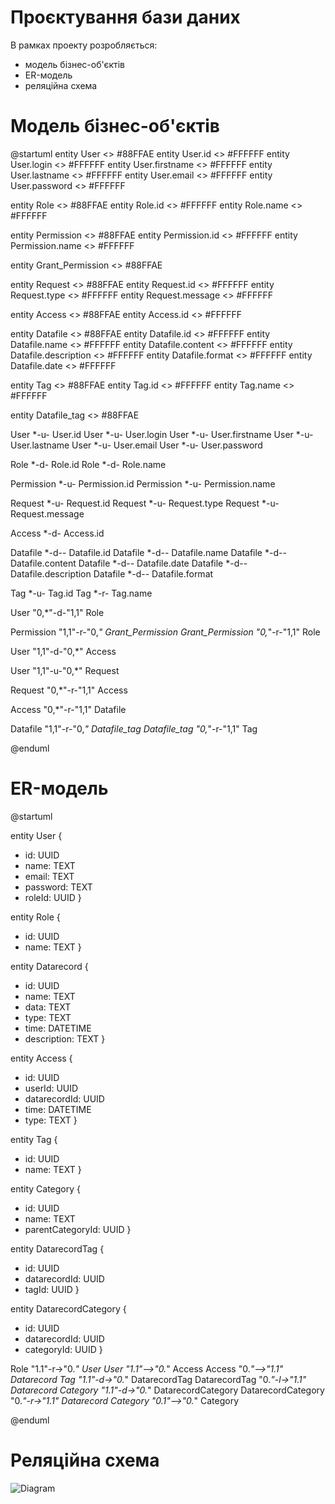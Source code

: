 # Проєктування бази даних

В рамках проекту розробляється: 
- модель бізнес-об'єктів 
- ER-модель
- реляційна схема

# Модель бізнес-об'єктів

@startuml entity User <> #88FFAE entity User.id <> #FFFFFF entity User.login <> #FFFFFF entity User.firstname <> #FFFFFF entity User.lastname <> #FFFFFF entity User.email <> #FFFFFF entity User.password <> #FFFFFF

entity Role <<ENTITY>> #88FFAE
entity Role.id <<NUMBER>> #FFFFFF
entity Role.name <<TEXT>> #FFFFFF

entity Permission <<ENTITY>> #88FFAE
entity Permission.id <<NUMBER>> #FFFFFF
entity Permission.name <<TEXT>> #FFFFFF

entity Grant_Permission <<ENTITY>> #88FFAE

entity Request <<ENTITY>> #88FFAE
entity Request.id <<NUMBER>> #FFFFFF
entity Request.type <<NUMBER>> #FFFFFF
entity Request.message <<TEXT>> #FFFFFF

entity Access <<ENTITY>> #88FFAE
entity Access.id <<NUMBER>> #FFFFFF

entity Datafile <<ENTITY>> #88FFAE
entity Datafile.id <<NUMBER>> #FFFFFF
entity Datafile.name <<TEXT>> #FFFFFF
entity Datafile.content <<TEXT>> #FFFFFF
entity Datafile.description <<TEXT>> #FFFFFF
entity Datafile.format <<TEXT>> #FFFFFF
entity Datafile.date <<DATETIME>> #FFFFFF

entity Tag <<ENTITY>> #88FFAE
entity Tag.id <<NUMBER>> #FFFFFF
entity Tag.name <<TEXT>> #FFFFFF

entity Datafile_tag <<ENTITY>> #88FFAE

User *-u- User.id
User *-u- User.login
User *-u- User.firstname
User *-u- User.lastname
User *-u- User.email
User *-u- User.password

Role *-d- Role.id
Role *-d- Role.name

Permission *-u- Permission.id
Permission *-u- Permission.name

Request *-u- Request.id
Request *-u- Request.type
Request *-u- Request.message

Access *-d- Access.id

Datafile *-d-- Datafile.id
Datafile *-d-- Datafile.name
Datafile *-d-- Datafile.content
Datafile *-d-- Datafile.date
Datafile *-d-- Datafile.description
Datafile *-d-- Datafile.format

Tag *-u- Tag.id
Tag *-r- Tag.name

User "0,*"-d-"1,1" Role

Permission "1,1"-r-"0,*" Grant_Permission
Grant_Permission "0,*"-r-"1,1" Role

User "1,1"-d-"0,*" Access

User "1,1"-u-"0,*" Request

Request "0,*"-r-"1,1" Access

Access "0,*"-r-"1,1" Datafile

Datafile "1,1"-r-"0,*" Datafile_tag
Datafile_tag "0,*"-r-"1,1" Tag

@enduml



# ER-модель

@startuml

entity User  {
+ id: UUID
+ name: TEXT
+ email: TEXT
+ password: TEXT
+ roleId: UUID
}

entity Role  {
+ id: UUID
+ name: TEXT
}

entity Datarecord  {
+ id: UUID
+ name: TEXT
+ data: TEXT
+ type: TEXT
+ time: DATETIME
+ description: TEXT
}

entity Access  {
+ id: UUID
+ userId: UUID
+ datarecordId: UUID
+ time: DATETIME
+ type: TEXT
}

entity Tag  {
+ id: UUID
+ name: TEXT
}

entity Category  {
+ id: UUID
+ name: TEXT
+ parentCategoryId: UUID
}

entity DatarecordTag  {
+ id: UUID
+ datarecordId: UUID
+ tagId: UUID
}

entity DatarecordCategory  {
+ id: UUID
+ datarecordId: UUID
+ categoryId: UUID
}

Role "1.1"-r->"0.*" User
User "1.1"-->"0.*" Access
Access "0.*"-->"1.1" Datarecord
Tag "1.1"-d->"0.*" DatarecordTag
DatarecordTag "0.*"-l->"1.1" Datarecord
Category "1.1"-d->"0.*" DatarecordCategory
DatarecordCategory "0.*"-r->"1.1" Datarecord
Category "0.1"-->"0.*" Category

@enduml

# Реляційна схема 
![Diagram](https://github.com/user-attachments/assets/c164ab09-60de-48c0-b914-b12b7f82fcc0)
